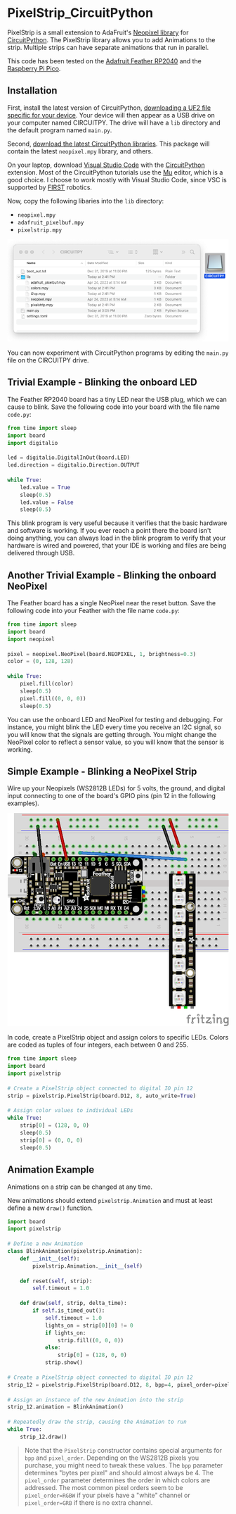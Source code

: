 # PixelStrip_CircuitPython

PixelStrip is a small extension to AdaFruit's [Neopixel library](https://github.com/adafruit/Adafruit_CircuitPython_NeoPixel) for [CircuitPython](https://learn.adafruit.com/welcome-to-circuitpython).  The PixelStrip library allows you to add Animations to the strip.  Multiple strips can have separate animations that run in parallel.

This code has been tested on the [Adafruit Feather RP2040](https://learn.adafruit.com/adafruit-feather-rp2040-pico) and the [Raspberry Pi Pico](https://www.raspberrypi.com/products/raspberry-pi-pico/).

## Installation

First, install the latest version of CircuitPython, [downloading a UF2 file specific for your device](https://learn.adafruit.com/welcome-to-circuitpython/installing-circuitpython).  Your device will then appear as a USB drive on your computer named CIRCUITPY.  The drive will have a `lib` directory and the default program named `main.py`.

Second, [download the latest CircuitPython libraries](https://circuitpython.org/libraries).
This package will contain the latest `neopixel.mpy` library, and others.

On your laptop, download [Visual Studio Code](https://code.visualstudio.com/) with the [CircuitPython](https://marketplace.visualstudio.com/items?itemName=joedevivo.vscode-circuitpython) extension.  Most of the CircuitPython tutorials use the [Mu](https://codewith.mu/) editor, which is a good choice.  I choose to work mostly with Visual Studio Code, since VSC is supported by [FIRST](https://www.firstinspires.org/) robotics.

Now, copy the following libaries into the `lib` directory:
* `neopixel.mpy`
* `adafruit_pixelbuf.mpy`
* `pixelstrip.mpy`

![Files](documentation/img/ciruitPython_files.png)

You can now experiment with CircuitPython programs by editing the `main.py` file on the CIRCUITPY drive.

## Trivial Example - Blinking the onboard LED

The Feather RP2040 board has a tiny LED near the USB plug, which we can cause to blink.  Save the following code into your board with the file name `code.py`:

```python
from time import sleep
import board
import digitalio

led = digitalio.DigitalInOut(board.LED)
led.direction = digitalio.Direction.OUTPUT

while True:
    led.value = True
    sleep(0.5)
    led.value = False
    sleep(0.5)
```

This blink program is very useful because it verifies that the basic hardware and software is working.  If you ever reach a point there the board isn't doing anything, you can always load in the blink program to verify that your hardware is wired and powered, that your IDE is working and files are being delivered through USB.

## Another Trivial Example - Blinking the onboard NeoPixel

The Feather board has a single NeoPixel near the reset button.  Save the following code into your Feather with the file name `code.py`:

```python
from time import sleep
import board
import neopixel

pixel = neopixel.NeoPixel(board.NEOPIXEL, 1, brightness=0.3)
color = (0, 128, 128)

while True:
    pixel.fill(color)
    sleep(0.5)
    pixel.fill((0, 0, 0))
    sleep(0.5)
```

You can use the onboard LED and NeoPixel for testing and debugging.  For instance, you might blink the LED every time you receive an I2C signal, so you will know that the signals are getting through.  You might change the NeoPixel color to reflect a sensor value, so you will know that the sensor is working.

## Simple Example - Blinking a NeoPixel Strip

Wire up your Neopixels (WS2812B LEDs) for 5 volts, the ground, and digital input connecting  to one of the board's GPIO pins (pin 12 in the following examples).

![PixelStrip setup](documentation/img/pixelstrip_setup.png)

In code, create a PixelStrip object and assign colors to specific LEDs. Colors are coded as tuples of four integers, each between 0 and 255.

```python
from time import sleep
import board
import pixelstrip

# Create a PixelStrip object connected to digital IO pin 12
strip = pixelstrip.PixelStrip(board.D12, 8, auto_write=True)

# Assign color values to individual LEDs
while True:
    strip[0] = (128, 0, 0)
    sleep(0.5)
    strip[0] = (0, 0, 0)
    sleep(0.5)
```

## Animation Example

Animations on a strip can be changed at any time.

New animations should extend `pixelstrip.Animation` and must at least define a new `draw()` function.

```python
import board
import pixelstrip

# Define a new Animation
class BlinkAnimation(pixelstrip.Animation):
    def __init__(self):
        pixelstrip.Animation.__init__(self)

    def reset(self, strip):
        self.timeout = 1.0

    def draw(self, strip, delta_time):
        if self.is_timed_out():
            self.timeout = 1.0
            lights_on = strip[0][0] != 0
            if lights_on:
                strip.fill((0, 0, 0))
            else:
                strip[0] = (128, 0, 0)
            strip.show()

# Create a PixelStrip object connected to digital IO pin 12
strip_12 = pixelstrip.PixelStrip(board.D12, 8, bpp=4, pixel_order=pixelstrip.GRB)

# Assign an instance of the new Animation into the strip
strip_12.animation = BlinkAnimation()

# Repeatedly draw the strip, causing the Animation to run
while True:
    strip_12.draw()
```

> Note that the `PixelStrip` constructor contains special arguments for `bpp` and `pixel_order`.
> Depending on the WS2812B pixels you purchase, you might need to tweak these values.
> The `bpp` parameter determines "bytes per pixel" and should almost always be 4. The `pixel_order` parameter determines the order in which colors are addressed.
> The most common pixel orders seem to be `pixel_order=RGBW` if your pixels have a "white" channel or `pixel_order=GRB` if there is no extra channel.
